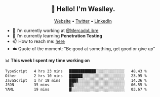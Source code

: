 <h2 align="center">👋 Hello! I'm Weslley.</h2>
<p align="center">
  <a href="http://weslleyneri.com.br">Website</a> •
  <a href="https://twitter.com/Weslley_Neri">Twitter</a> •
  <a href="https://www.linkedin.com/in/weslley-neri-3658908b">LinkedIn</a>
</p>


- 🔭 I’m currently working at [@MercadoLibre](https://github.com/mercadolibre)
- 🌱 I’m currently learning **Penetration Testing**
- 📫 How to reach me: [here](mailto:weslley39@gmail.com)
- ☁️ Quote of the moment: "Be good at something, get good or give up"

📊 **This week I spent my time working on**
<!--START_SECTION:waka-->

```txt
TypeScript   4 hrs 23 mins   ████████████░░░░░░░░░░░░░   48.43 %
Other        2 hrs 10 mins   ██████░░░░░░░░░░░░░░░░░░░   23.95 %
JavaScript   1 hr 18 mins    ███▓░░░░░░░░░░░░░░░░░░░░░   14.36 %
JSON         35 mins         █▓░░░░░░░░░░░░░░░░░░░░░░░   06.55 %
YAML         19 mins         █░░░░░░░░░░░░░░░░░░░░░░░░   03.67 %
```

<!--END_SECTION:waka-->

<!-- Inspired by https://github.com/gruselhaus/gruselhaus -->